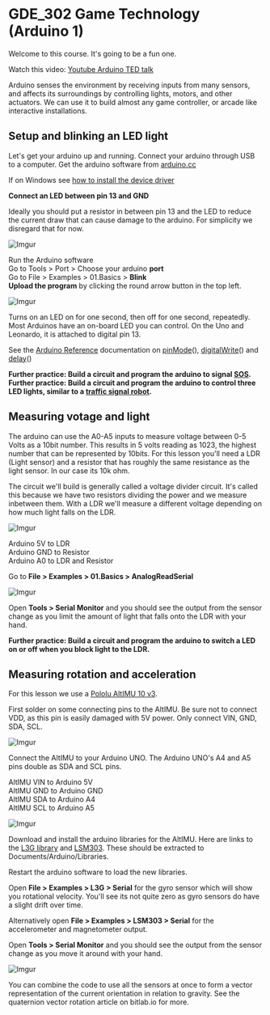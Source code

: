 # GDE_302 Game Technology (Arduino 1)

Welcome to this course. It's going to be a fun one.

Watch this video: [Youtube Arduino TED talk](https://www.youtube.com/embed/UoBUXOOdLXY)

Arduino senses the environment by receiving inputs from many sensors, and affects its surroundings by controlling lights, motors, and other actuators. We can use it to build almost any game controller, or arcade like interactive installations.



## Setup and blinking an LED light

Let's get your arduino up and running. Connect your arduino through USB to a computer. Get the arduino software from [arduino.cc](http://arduino.cc/)

If on Windows see [how to install the device driver](http://www.arduino.cc/en/Guide/UnoDriversWindowsXP)

**Connect an LED between pin 13 and GND**

Ideally you should put a resistor in between pin 13 and the LED to reduce the current draw that can cause damage to the arduino. For simplicity we disregard that for now.

![Imgur](http://i.imgur.com/bmLr5owm.jpg)

Run the Arduino software  
Go to Tools > Port > Choose your arduino **port**  
Go to File > Examples > 01.Basics > **Blink**  
**Upload the program** by clicking the round arrow button in the top left.

![Imgur](http://i.imgur.com/nw4fo2h.png)

Turns on an LED on for one second, then off for one second, repeatedly. Most Arduinos have an on-board LED you can control. On the Uno and Leonardo, it is attached to digital pin 13.

See the [Arduino Reference](http://www.arduino.cc/en/Reference/HomePage) documentation on [pinMode](http://arduino.cc/en/Reference/PinMode)(), [digitalWrite](http://arduino.cc/en/Reference/DigitalWrite)() and [delay](http://arduino.cc/en/Reference/Delay)()

**Further practice: Build a circuit and program the arduino to signal [SOS](http://en.wikipedia.org/wiki/SOS).**  
**Further practice: Build a circuit and program the arduino to control three LED lights, similar to a [traffic signal robot](http://georgefrancisonline.homestead.com/WALKER_BROS_ANIMATION.gif).**

## Measuring votage and light

The arduino can use the A0-A5 inputs to measure voltage between 0-5 Volts as a 10bit number. This results in 5 volts reading as 1023, the highest number that can be represented by 10bits.  For this lesson you'll need a LDR (Light sensor) and a resistor that has roughly the same resistance as the light sensor. In our case its 10k ohm.

The circuit we'll build is generally called a voltage divider circuit. It's called this because we have two resistors dividing the power and we measure inbetween them. With a LDR we'll measure a different voltage depending on how much light falls on the LDR.

![Imgur](http://i.imgur.com/31LEYXK.jpg)

Arduino  5V to LDR  
Arduino GND to Resistor  
Arduino  A0 to LDR and Resistor  

Go to **File > Examples > 01.Basics > AnalogReadSerial**

![Imgur](http://i.imgur.com/E9wIrAn.jpg)

Open **Tools > Serial Monitor** and you should see the output from the sensor change as you limit the amount of light that falls onto the LDR with your hand.

**Further practice: Build a circuit and program the arduino to switch a LED on or off when you block light to the LDR.**

## Measuring rotation and acceleration

For this lesson we use a [Pololu AltIMU 10 v3](https://www.pololu.com/product/2469).

First solder on some connecting pins to the AltIMU. Be sure not to connect VDD, as this pin is easily damaged with 5V power. Only connect VIN, GND, SDA, SCL.

![Imgur](http://i.imgur.com/QKgOI41.jpg)

Connect the AltIMU to your Arduino UNO. The Arduino UNO's A4 and A5 pins double as SDA and SCL pins.

AltIMU VIN to Arduino 5V  
AltIMU GND to Arduino GND  
AltIMU SDA to Arduino A4  
AltIMU SCL to Arduino A5  

![Imgur](http://i.imgur.com/JHv2nYV.jpg)

Download and install the arduino libraries for the AltIMU. Here are links to the [L3G library](https://github.com/pololu/l3g-arduino) and [LSM303](https://github.com/pololu/lsm303-arduino). These should be extracted to Documents/Arduino/Libraries.

Restart the arduino software to load the new libraries.

Open **File > Examples > L3G > Serial** for the gyro sensor which will show you rotational velocity. You'll see its not quite zero as gyro sensors do have a slight drift over time.

Alternatively open **File > Examples > LSM303 > Serial** for the accelerometer and magnetometer output.

Open **Tools > Serial Monitor** and you should see the output from the sensor change as you move it around with your hand.

![Imgur](http://i.imgur.com/jfcSzfl.jpg)

You can combine the code to use all the sensors at once to form a vector representation of the current orientation in relation to gravity. See the quaternion vector rotation article on bitlab.io for more.
